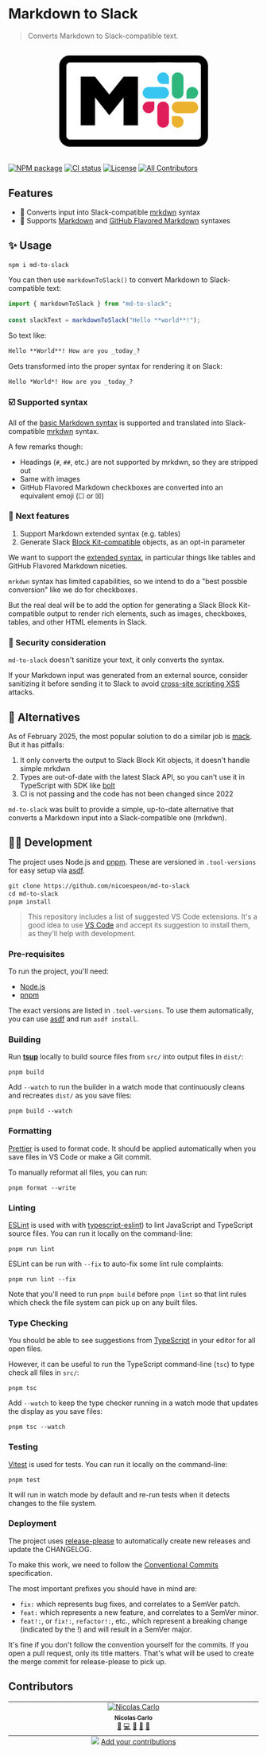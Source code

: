 # Markdown to Slack

> Converts Markdown to Slack-compatible text.

<br>
<div align="center">
  <img src="https://github.com/nicoespeon/md-to-slack/blob/main/assets/md2slack-logo.png?raw=true" width="300px" />
</div>
<br>

[![NPM package](https://img.shields.io/npm/v/md-to-slack.svg?style=for-the-badge)](https://www.npmjs.com/package/md-to-slack)
[![CI status](<https://img.shields.io/github/actions/workflow/status/nicoespeon/md-to-slack/ci.yml?style=for-the-badge&label=CI%20(main)>)](https://github.com/nicoespeon/md-to-slack/actions/workflows/ci.yml)
[![License](https://img.shields.io/npm/l/md-to-slack.svg?style=for-the-badge)](https://github.com/nicoespeon/md-to-slack/blob/main/LICENSE.md)
[![All Contributors](https://img.shields.io/github/all-contributors/nicoespeon/md-to-slack?color=ee8449&style=for-the-badge)](#contributors)

## Features

- 💫 Converts input into Slack-compatible [mrkdwn](https://api.slack.com/reference/surfaces/formatting) syntax
- 🧱 Supports [Markdown](https://daringfireball.net/projects/markdown/) and [GitHub Flavored Markdown](https://github.github.com/gfm/) syntaxes

## ✨ Usage

```shell
npm i md-to-slack
```

You can then use `markdownToSlack()` to convert Markdown to Slack-compatible text:

```js
import { markdownToSlack } from "md-to-slack";

const slackText = markdownToSlack("Hello **world**!");
```

So text like:

```md
Hello **World**! How are you _today_?
```

Gets transformed into the proper syntax for rendering it on Slack:

```
Hello *World*! How are you _today_?
```

### ☑️ Supported syntax

All of the [basic Markdown syntax](https://www.markdownguide.org/basic-syntax/) is supported and translated into Slack-compatible [mrkdwn](https://api.slack.com/reference/surfaces/formatting) syntax.

A few remarks though:

- Headings (`#`, `##`, etc.) are not supported by mrkdwn, so they are stripped out
- Same with images
- GitHub Flavored Markdown checkboxes are converted into an equivalent emoji (☐ or ☒)

### 🔭 Next features

1. Support Markdown extended syntax (e.g. tables)
2. Generate Slack [Block Kit-compatible](https://api.slack.com/block-kit) objects, as an opt-in parameter

We want to support the [extended syntax](https://www.markdownguide.org/extended-syntax/), in particular things like tables and GitHub Flavored Markdown niceties.

`mrkdwn` syntax has limited capabilities, so we intend to do a "best possble conversion" like we do for checkboxes.

But the real deal will be to add the option for generating a Slack Block Kit-compatible output to render rich elements, such as images, checkboxes, tables, and other HTML elements in Slack.

### 🦺 Security consideration

`md-to-slack` doesn't sanitize your text, it only converts the syntax.

If your Markdown input was generated from an external source, consider sanitizing it before sending it to Slack to avoid [cross-site scripting XSS](https://en.wikipedia.org/wiki/Cross-site_scripting) attacks.

## 🤹 Alternatives

As of February 2025, the most popular solution to do a similar job is [mack](https://github.com/tryfabric/mack/tree/master). But it has pitfalls:

1. It only converts the output to Slack Block Kit objects, it doesn't handle simple mrkdwn
2. Types are out-of-date with the latest Slack API, so you can't use it in TypeScript with SDK like [bolt](https://github.com/slackapi/bolt-js)
3. CI is not passing and the code has not been changed since 2022

`md-to-slack` was built to provide a simple, up-to-date alternative that converts a Markdown input into a Slack-compatible one (mrkdwn).

## 🧑‍💻 Development

The project uses Node.js and [pnpm](https://pnpm.io). These are versioned in `.tool-versions` for easy setup via [asdf](https://asdf-vm.com).

```shell
git clone https://github.com/nicoespeon/md-to-slack
cd md-to-slack
pnpm install
```

> This repository includes a list of suggested VS Code extensions.
> It's a good idea to use [VS Code](https://code.visualstudio.com) and accept its suggestion to install them, as they'll help with development.

### Pre-requisites

To run the project, you'll need:

- [Node.js](https://nodejs.org)
- [pnpm](https://pnpm.io)

The exact versions are listed in `.tool-versions`. To use them automatically, you can use [asdf](https://asdf-vm.com) and run `asdf install`.

### Building

Run [**tsup**](https://tsup.egoist.dev) locally to build source files from `src/` into output files in `dist/`:

```shell
pnpm build
```

Add `--watch` to run the builder in a watch mode that continuously cleans and recreates `dist/` as you save files:

```shell
pnpm build --watch
```

### Formatting

[Prettier](https://prettier.io) is used to format code.
It should be applied automatically when you save files in VS Code or make a Git commit.

To manually reformat all files, you can run:

```shell
pnpm format --write
```

### Linting

[ESLint](https://eslint.org) is used with with [typescript-eslint](https://typescript-eslint.io)) to lint JavaScript and TypeScript source files.
You can run it locally on the command-line:

```shell
pnpm run lint
```

ESLint can be run with `--fix` to auto-fix some lint rule complaints:

```shell
pnpm run lint --fix
```

Note that you'll need to run `pnpm build` before `pnpm lint` so that lint rules which check the file system can pick up on any built files.

### Type Checking

You should be able to see suggestions from [TypeScript](https://typescriptlang.org) in your editor for all open files.

However, it can be useful to run the TypeScript command-line (`tsc`) to type check all files in `src/`:

```shell
pnpm tsc
```

Add `--watch` to keep the type checker running in a watch mode that updates the display as you save files:

```shell
pnpm tsc --watch
```

### Testing

[Vitest](https://vitest.dev) is used for tests.
You can run it locally on the command-line:

```shell
pnpm test
```

It will run in watch mode by default and re-run tests when it detects changes to the file system.

### Deployment

The project uses [release-please](https://github.com/googleapis/release-please) to automatically create new releases and update the CHANGELOG.

To make this work, we need to follow the [Conventional Commits](https://www.conventionalcommits.org/en/v1.0.0/) specification.

The most important prefixes you should have in mind are:

- `fix:` which represents bug fixes, and correlates to a SemVer patch.
- `feat:` which represents a new feature, and correlates to a SemVer minor.
- `feat!:`, or `fix!:`, `refactor!:`, etc., which represent a breaking change (indicated by the !) and will result in a SemVer major.

It's fine if you don't follow the convention yourself for the commits. If you open a pull request, only its title matters. That's what will be used to create the merge commit for release-please to pick up.

## Contributors

<!-- ALL-CONTRIBUTORS-LIST:START - Do not remove or modify this section -->
<!-- prettier-ignore-start -->
<!-- markdownlint-disable -->
<table>
  <tbody>
    <tr>
      <td align="center" valign="top" width="14.28%"><a href="https://nicoespeon.com/"><img src="https://avatars0.githubusercontent.com/u/1094774?v=4?s=100" width="100px;" alt="Nicolas Carlo"/><br /><sub><b>Nicolas Carlo</b></sub></a><br /><a href="#ideas-nicoespeon" title="Ideas, Planning, & Feedback">🤔</a> <a href="https://github.com/nicoespeon/md-to-slack/commits?author=nicoespeon" title="Code">💻</a> <a href="https://github.com/nicoespeon/md-to-slack/commits?author=nicoespeon" title="Documentation">📖</a> <a href="https://github.com/nicoespeon/md-to-slack/pulls?q=is%3Apr+reviewed-by%3Anicoespeon" title="Reviewed Pull Requests">👀</a> <a href="#question-nicoespeon" title="Answering Questions">💬</a></td>
    </tr>
  </tbody>
  <tfoot>
    <tr>
      <td align="center" size="13px" colspan="7">
        <img src="https://raw.githubusercontent.com/all-contributors/all-contributors-cli/1b8533af435da9854653492b1327a23a4dbd0a10/assets/logo-small.svg">
          <a href="https://all-contributors.js.org/docs/en/bot/usage">Add your contributions</a>
        </img>
      </td>
    </tr>
  </tfoot>
</table>

<!-- markdownlint-restore -->
<!-- prettier-ignore-end -->

<!-- ALL-CONTRIBUTORS-LIST:END -->
